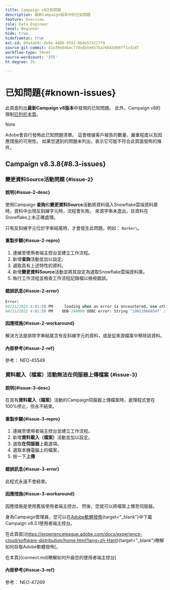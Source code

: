 ```yaml
---
title: Campaign v8已知問題
description: 最新Campaign版本中的已知問題
feature: Overview
role: Data Engineer
level: Beginner
hide: true
hidefromtoc: true
exl-id: 89a4ab6c-de8e-4408-97d2-8b8e574227f9
source-git-commit: 41e39e046ec77de8b5e657ba76645898ff1cd2d7
workflow-type: tm+mt
source-wordcount: '375'
ht-degree: 2%

---
```


# 已知問題{#known-issues}

此頁面列出&#x200B;**最新Campaign v8版本**&#x200B;中發現的已知問題。 此外，Campaign v8的限制[已列於本頁](ac-guardrails.md)。


>[!NOTE]
>
>Adobe會自行發佈此已知問題清單。 這會根據客戶報告的數量、嚴重程度以及因應措施的可用性。 如果您遇到的問題未列出，表示它可能不符合此頁面發佈的條件。

## Campaign v8.3.8{#8.3-issues}

### 變更資料Source活動問題 {#issue-2}

#### 說明{#issue-2-desc}

使用Campaign **查詢**&#x200B;和&#x200B;**變更資料Source**&#x200B;活動將資料插入Snowflake雲端資料庫時，資料中出現反斜線字元時，流程會失敗。 來源字串未逸出，且資料在Snowflake上未正確處理。

只有反斜線字元位於字串結尾時，才會發生此問題，例如： `Barker\`。


#### 重製步驟{#issue-2-repro}

1. 連線至使用者端主控台並建立工作流程。
1. 新增&#x200B;**查詢**&#x200B;活動並加以設定。
1. 選取具有上述特性的資料。
1. 新增&#x200B;**變更資料Source**&#x200B;活動並將其設定為選取Snowflake雲端資料庫。
1. 執行工作流程並檢查工作流程記錄檔以檢視錯誤。


#### 錯誤訊息{#issue-2-error}

```sql
Error:
04/21/2022 4:01:58 PM     loading when an error is encountered, use other values such as 'SKIP_FILE' or 'CONTINUE' for the ON_ERROR option. For more information on loading options, please run 'info loading_data' in a SQL client. SQLState: 22000
04/21/2022 4:01:58 PM    ODB-240000 ODBC error: String '100110668547' is too long and would be truncated   File 'wkf1656797_21_1_3057430574#458516uploadPart0.chunk.gz', line 1, character 0   Row 90058, column "WKF1656797_21_1"["SCARRIER_ROUTE":13]   If you would like to continue
```

#### 因應措施{#issue-2-workaround}

解決方法是排除字串結尾含有反斜線字元的資料，或是從來源檔案中移除該資料。


#### 內部參考{#issue-2-ref}

參考： NEO-45549


### 資料載入（檔案）活動無法在伺服器上傳檔案 {#issue-3}

#### 說明{#issue-3-desc}

在具有&#x200B;**資料載入（檔案）**&#x200B;活動的Campaign伺服器上傳檔案時，處理程式會在100%停止，但永不結束。

#### 重製步驟{#issue-3-repro}

1. 連線至使用者端主控台並建立工作流程。
1. 新增&#x200B;**資料載入（檔案）**&#x200B;活動並加以設定。
1. 選取&#x200B;**在伺服器**&#x200B;上載選項。
1. 選取本機電腦上的檔案，
1. 按一下&#x200B;**上傳**


#### 錯誤訊息{#issue-3-error}

此程式永遠不會結束。

#### 因應措施{#issue-3-workaround}

因應措施是使用舊版使用者端主控台。 然後，您就可以將檔案上傳至伺服器。

身為Campaign管理員，您可以在[Adobe軟體發佈](https://experience.adobe.com/#/downloads/content/software-distribution/en/campaign.html?1_group.propertyvalues.property=.%2Fjcr%3Acontent%2Fmetadata%2Fdc%3Aversion&amp;1_group.propertyvalues.operation=equals&amp;1_group.propertyvalues.0_values=target-version%3Acampaign%2F8&amp;orderby=%40jcr%3Acontent%2Fjcr%3AlastModified&amp;orderby.sort=desc&amp;layout=list&amp;p.offset=0&amp;p.limit=4){target="_blank"}中下載Campaign v8.3.1使用者端主控台。

在此頁面](https://experienceleague.adobe.com/docs/experience-cloud/software-distribution/home.html?lang=zh-Hant){target="_blank"}瞭解如何存取Adobe軟體發佈[。

在本頁](connect.md)瞭解如何升級您的使用者端主控台[

#### 內部參考{#issue-3-ref}

參考： NEO-47269

